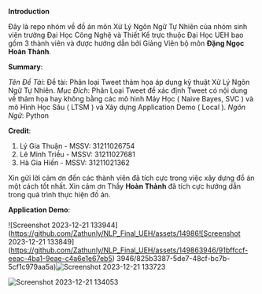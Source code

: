 **Introduction**

Đây là repo nhóm về đồ án môn Xử Lý Ngôn Ngữ Tự Nhiên của nhóm sinh viên trường Đại Học Công Nghệ và Thiết Kế trực thuộc Đại Học UEH bao gồm 3 thành viên và được hướng dẫn bởi Giảng Viên bộ môn **Đặng Ngọc Hoàn Thành**.

**Summary**:

*Tên Đề Tài*: Đề tài: Phân loại Tweet thảm họa áp dụng kỹ thuật Xử Lý Ngôn Ngữ Tự Nhiên.
*Mục Đich*: Phân Loại Tweet để xác định Tweet có nội dung về thảm họa hay không bằng các mô hình Máy Học ( Naive Bayes, SVC ) và mô Hình Học Sâu ( LTSM ) và Xây dựng Application Demo ( Local ).
*Ngôn Ngữ*: Python

**Credit**:

1. Lý Gia Thuận - MSSV: 31211026754
2. Lê Minh Triều - MSSV: 31211027681
3. Hà Gia Hiến - MSSV: 31211021362

Xin gửi lời cảm ơn đến các thành viên đã tích cực trong việc xây dựng đồ án một cách tốt nhất. Xin cảm ơn Thầy **Hoàn Thành** đã tích cực hướng dẫn trong quá trình thực hiện đồ án.

**Application Demo**:

![Screenshot 2023-12-21 133944](https://github.com/Zathunly/NLP_Final_UEH/assets/14986![Screenshot 2023-12-21 133849](https://github.com/Zathunly/NLP_Final_UEH/assets/149863946/91bffccf-eeac-4ba1-9eae-c4a6e1e67eb5)
3946/825b3387-5de7-48cf-bc7b-5cf1c979aa5a)![Screenshot 2023-12-21 133723](https://github.com/Zathunly/NLP_Final_UEH/assets/149863946/332254ec-7299-45c8-a50f-ebef0e02f15e)

![Screenshot 2023-12-21 134053](https://github.com/Zathunly/NLP_Final_UEH/assets/149863946/3aa2b443-da27-4254-ad60-d4b03154c3c2)

